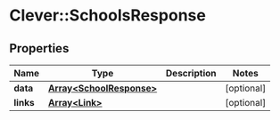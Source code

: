 # Clever::SchoolsResponse

## Properties
Name | Type | Description | Notes
------------ | ------------- | ------------- | -------------
**data** | [**Array&lt;SchoolResponse&gt;**](SchoolResponse.md) |  | [optional] 
**links** | [**Array&lt;Link&gt;**](Link.md) |  | [optional] 


